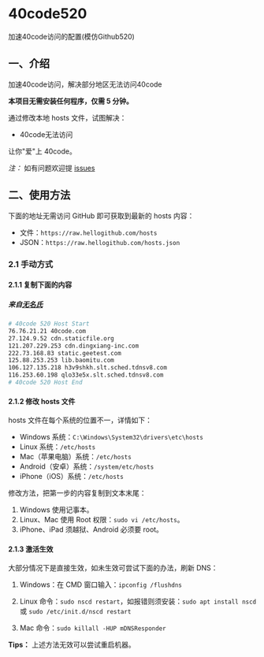 # 40code520
加速40code访问的配置(模仿Github520)
## 一、介绍
加速40code访问，解决部分地区无法访问40code

**本项目无需安装任何程序，仅需 5 分钟。**

通过修改本地 hosts 文件，试图解决：
- 40code无法访问

让你"爱"上 40code。



*注：* 如有问题欢迎提 [issues](https://github.com/YearnstudioYangyi/40code520/issues)


## 二、使用方法

下面的地址无需访问 GitHub 即可获取到最新的 hosts 内容：

- 文件：`https://raw.hellogithub.com/hosts`
- JSON：`https://raw.hellogithub.com/hosts.json`

### 2.1 手动方式

#### 2.1.1 复制下面的内容

##### 来自[无名氏](https://www.40code.com/#page=post&id=622)
```bash
# 40code 520 Host Start
76.76.21.21 40code.com
27.124.9.52 cdn.staticfile.org
121.207.229.253 cdn.dingxiang-inc.com
222.73.168.83 static.geetest.com
125.88.253.253 lib.baomitu.com
106.127.135.218 h3v9shkh.slt.sched.tdnsv8.com
116.253.60.198 qlo33e5x.slt.sched.tdnsv8.com
# 40code 520 Host End

```


#### 2.1.2 修改 hosts 文件

hosts 文件在每个系统的位置不一，详情如下：
- Windows 系统：`C:\Windows\System32\drivers\etc\hosts`
- Linux 系统：`/etc/hosts`
- Mac（苹果电脑）系统：`/etc/hosts`
- Android（安卓）系统：`/system/etc/hosts`
- iPhone（iOS）系统：`/etc/hosts`

修改方法，把第一步的内容复制到文本末尾：

1. Windows 使用记事本。
2. Linux、Mac 使用 Root 权限：`sudo vi /etc/hosts`。
3. iPhone、iPad 须越狱、Android 必须要 root。

#### 2.1.3 激活生效
大部分情况下是直接生效，如未生效可尝试下面的办法，刷新 DNS：

1. Windows：在 CMD 窗口输入：`ipconfig /flushdns`

2. Linux 命令：`sudo nscd restart`，如报错则须安装：`sudo apt install nscd` 或 `sudo /etc/init.d/nscd restart`

3. Mac 命令：`sudo killall -HUP mDNSResponder`

**Tips：** 上述方法无效可以尝试重启机器。